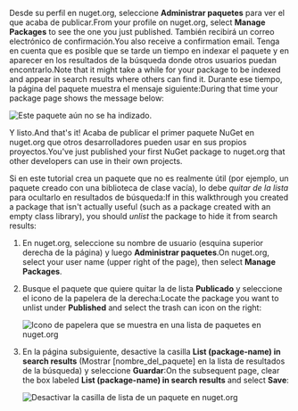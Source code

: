 <span data-ttu-id="6d1f1-101">Desde su perfil en nuget.org, seleccione **Administrar paquetes** para ver el que acaba de publicar.</span><span class="sxs-lookup"><span data-stu-id="6d1f1-101">From your profile on nuget.org, select **Manage Packages** to see the one you just published.</span></span> <span data-ttu-id="6d1f1-102">También recibirá un correo electrónico de confirmación.</span><span class="sxs-lookup"><span data-stu-id="6d1f1-102">You also receive a confirmation email.</span></span> <span data-ttu-id="6d1f1-103">Tenga en cuenta que es posible que se tarde un tiempo en indexar el paquete y en aparecer en los resultados de la búsqueda donde otros usuarios puedan encontrarlo.</span><span class="sxs-lookup"><span data-stu-id="6d1f1-103">Note that it might take a while for your package to be indexed and appear in search results where others can find it.</span></span> <span data-ttu-id="6d1f1-104">Durante ese tiempo, la página del paquete muestra el mensaje siguiente:</span><span class="sxs-lookup"><span data-stu-id="6d1f1-104">During that time your package page shows the message below:</span></span>

![Este paquete aún no se ha indizado.](../media/QS_Create-03-NotIndexed.png)

<span data-ttu-id="6d1f1-107">Y listo.</span><span class="sxs-lookup"><span data-stu-id="6d1f1-107">And that's it!</span></span> <span data-ttu-id="6d1f1-108">Acaba de publicar el primer paquete NuGet en nuget.org que otros desarrolladores pueden usar en sus propios proyectos.</span><span class="sxs-lookup"><span data-stu-id="6d1f1-108">You've just published your first NuGet package to nuget.org that other developers can use in their own projects.</span></span>

<span data-ttu-id="6d1f1-109">Si en este tutorial crea un paquete que no es realmente útil (por ejemplo, un paquete creado con una biblioteca de clase vacía), lo debe *quitar de la lista* para ocultarlo en resultados de búsqueda:</span><span class="sxs-lookup"><span data-stu-id="6d1f1-109">If in this walkthrough you created a package that isn't actually useful (such as a package created with an empty class library), you should *unlist* the package to hide it from search results:</span></span>

1. <span data-ttu-id="6d1f1-110">En nuget.org, seleccione su nombre de usuario (esquina superior derecha de la página) y luego **Administrar paquetes**.</span><span class="sxs-lookup"><span data-stu-id="6d1f1-110">On nuget.org, select your user name (upper right of the page), then select **Manage Packages**.</span></span>

1. <span data-ttu-id="6d1f1-111">Busque el paquete que quiere quitar la de lista **Publicado** y seleccione el icono de la papelera de la derecha:</span><span class="sxs-lookup"><span data-stu-id="6d1f1-111">Locate the package you want to unlist under **Published** and select the trash can icon on the right:</span></span>

    ![Icono de papelera que se muestra en una lista de paquetes en nuget.org](../media/qs_create-vs-03-trash-can.png)

1. <span data-ttu-id="6d1f1-113">En la página subsiguiente, desactive la casilla **List (package-name) in search results** (Mostrar [nombre_del_paquete] en la lista de resultados de la búsqueda) y seleccione **Guardar**:</span><span class="sxs-lookup"><span data-stu-id="6d1f1-113">On the subsequent page, clear the box labeled **List (package-name) in search results** and select **Save**:</span></span>

    ![Desactivar la casilla de lista de un paquete en nuget.org](../media/qs_create-vs-04-unlist.png)